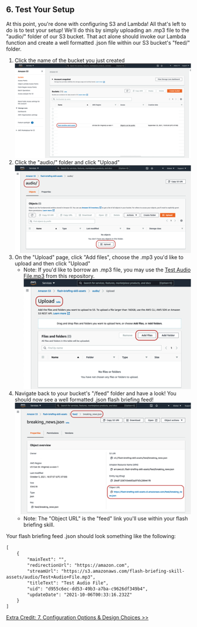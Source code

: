 ## 6. Test Your Setup

At this point, you're done with configuring S3 and Lambda! All that's left to do is to test your setup! We'll do this by simply uploading an .mp3 file to the "audio/" folder of our S3 bucket. That act alone should invoke our Lambda function and create a well formatted .json file within our S3 bucket's "feed/" folder.

1. Click the name of the bucket you just created
![configure_s3_1.png](../assets/4-configure-s3-bucket/configure_s3_1.png)
2. Click the "audio/" folder and click "Upload"
![test_setup_2.png](../assets/6-test-setup/test_setup_2.png)
3. On the "Upload" page, click "Add files", choose the .mp3 you'd like to upload and then click "Upload"
    * Note: If you'd like to borrow an .mp3 file, you may use the [Test Audio File.mp3](../assets/Test%20Audio%20File.mp3) from this repository.
![test_setup_3.png](../assets/6-test-setup/test_setup_3.png)
4. Navigate back to your bucket's "/feed" folder and have a look! You should now see a well formatted .json flash briefing feed!
![test_setup_4.png](../assets/6-test-setup/test_setup_4.png)
    * Note: The "Object URL" is the "feed" link you'll use within your flash briefing skill.

Your flash briefing feed .json should look something like the following:

```
[
    {
        "mainText": "",
        "redirectionUrl": "https://amazon.com",
        "streamUrl": "https://s3.amazonaws.com/flash-briefing-skill-assets/audio/Test+Audio+File.mp3",
        "titleText": "Test Audio File",
        "uid": "d955c6ec-dd53-49b3-a7ba-c9626df349b4",
        "updateDate": "2021-10-06T00:33:16.232Z"
    }
]
```

[Extra Credit: 7. Configuration Options & Design Choices >>](./7-configuration-options.md)